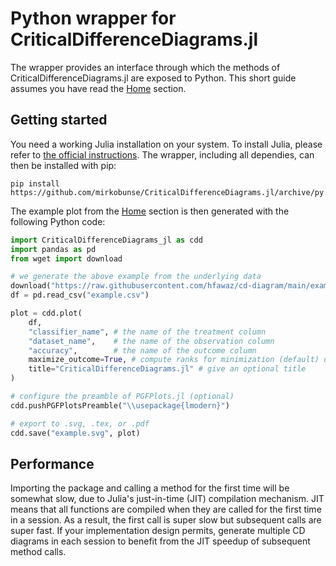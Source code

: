 # Python wrapper for CriticalDifferenceDiagrams.jl

The wrapper provides an interface through which the methods of CriticalDifferenceDiagrams.jl are exposed to Python. This short guide assumes you have read the [Home](@ref) section.


## Getting started

You need a working Julia installation on your system. To install Julia, please refer to [the official instructions](https://julialang.org/downloads/platform/#linux_and_freebsd). The wrapper, including all dependies, can then be installed with pip:

```
pip install https://github.com/mirkobunse/CriticalDifferenceDiagrams.jl/archive/py.tar.gz
```

The example plot from the [Home](@ref) section is then generated with the following Python code:

```python
import CriticalDifferenceDiagrams_jl as cdd
import pandas as pd
from wget import download

# we generate the above example from the underlying data
download("https://raw.githubusercontent.com/hfawaz/cd-diagram/main/example.csv")
df = pd.read_csv("example.csv")

plot = cdd.plot(
    df,
    "classifier_name", # the name of the treatment column
    "dataset_name",    # the name of the observation column
    "accuracy",        # the name of the outcome column
    maximize_outcome=True, # compute ranks for minimization (default) or maximization
    title="CriticalDifferenceDiagrams.jl" # give an optional title
)

# configure the preamble of PGFPlots.jl (optional)
cdd.pushPGFPlotsPreamble("\\usepackage{lmodern}")

# export to .svg, .tex, or .pdf
cdd.save("example.svg", plot)
```


## Performance

Importing the package and calling a method for the first time will be somewhat slow, due to Julia's just-in-time (JIT) compilation mechanism. JIT means that all functions are compiled when they are called for the first time in a session. As a result, the first call is super slow but subsequent calls are super fast. If your implementation design permits, generate multiple CD diagrams in each session to benefit from the JIT speedup of subsequent method calls.
